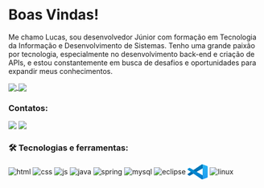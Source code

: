 # Boas Vindas!

Me chamo Lucas, sou desenvolvedor Júnior com formação em Tecnologia da Informação e Desenvolvimento de Sistemas. Tenho uma grande paixão por tecnologia, especialmente no desenvolvimento back-end e criação de APIs, e estou constantemente em busca de desafios e oportunidades para expandir meus conhecimentos.

<a href="#">
  <img height=160 align="center" src="https://my-stats-43gk.vercel.app/api?username=lucavsm&show_icons=true&theme=blue&hide=contribs,issues&show=discussions_answered&rank_icon=github&include_all_commits=true&card_width=110" />
</a>
<a href="#">
  <img height=160 align="center" src="https://my-stats-43gk.vercel.app/api/top-langs/?username=lucavsm&hide=html,scss,css&langs_count=8&layout=compact&theme=blue&card_width=110" />
</a>

###  Contatos:
<a href="https://www.linkedin.com/in/lucas-silva-01aa85251/" target="_blank"><img loading="lazy" src="https://img.shields.io/badge/-LinkedIn-%230077B5?style=for-the-badge&logo=linkedin&logoColor=white" target="_blank"></a>
<a href="lucasilvaeng3@outlook.com"><img loading="lazy" src="https://img.shields.io/badge/Outlook-D14836?style=for-the-badge&logo=Outlook&logoColor=white" target="_blank"></a>

### 🛠️ Tecnologias e ferramentas:

<div>
<img align="center" alt="html" height="30" width="40" src="https://cdn.jsdelivr.net/gh/devicons/devicon/icons/html5/html5-original.svg"/>
<img align="center" alt="css" height="30" width="40" src="https://cdn.jsdelivr.net/gh/devicons/devicon/icons/css3/css3-original.svg"/>
<img align="center" alt="js" height="30" width="40" src="https://cdn.jsdelivr.net/gh/devicons/devicon/icons/javascript/javascript-original.svg"/>
<img align="center" alt="java" height="30" width="40" src="https://cdn.jsdelivr.net/gh/devicons/devicon/icons/java/java-original.svg"/>
<img align="center" alt="spring" height="30" width="40"   src="https://cdn.jsdelivr.net/gh/devicons/devicon@latest/icons/spring/spring-original.svg" />
<img align="center" alt="mysql" height="30" width="40"  src="https://cdn.jsdelivr.net/gh/devicons/devicon@latest/icons/mysql/mysql-original.svg" />
<img align="center" alt="eclipse" height="30" width="40"  src="https://cdn.jsdelivr.net/gh/devicons/devicon@latest/icons/eclipse/eclipse-original.svg" />
<img align="center" alt="VSCode" height="30" width="40" src="https://raw.githubusercontent.com/devicons/devicon/master/icons/vscode/vscode-original.svg">
<img align="center" alt="linux" height="30" width="40"   src="https://cdn.jsdelivr.net/gh/devicons/devicon@latest/icons/linux/linux-original.svg" />

</div>
